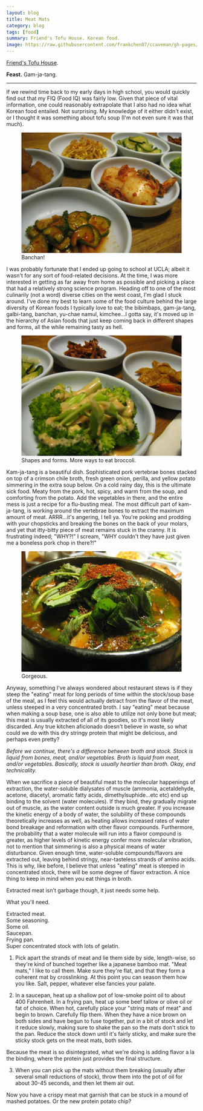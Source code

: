 ```yaml
---
layout: blog
title: Meat Mats
category: blog
tags: [food]  
summary: Friend's Tofu House. Korean food. 
image: https://raw.githubusercontent.com/frankchen07/ccaveman/gh-pages/images/blog/083012_friends_tofu_house_1_courtesy_fc.jpg
---
```


[Friend's Tofu House](http://www.yelp.com/biz/friends-house-korean-san-diego#query:Friend%27s%20Tofu%20House).

**Feast.** Gam-ja-tang.

---

If we rewind time back to my early days in high school, you would quickly find out that my FIQ (Food IQ) was fairly low. Given that piece of vital information, one could reasonably extrapolate that I also had no idea what Korean food entailed. Not surprising. My knowledge of it either didn't exist, or I thought it was something about tofu soup (I'm not even sure it was that much).

<figure>
    <img src="https://raw.githubusercontent.com/frankchen07/ccaveman/gh-pages/images/blog/083012_friends_tofu_house_1_courtesy_fc.jpg"></img>
    <figcaption>Banchan!</figcaption>
</figure>

I was probably fortunate that I ended up going to school at UCLA; albeit it wasn't for any sort of food-related decisions. At the time, I was more interested in getting as far away from home as possible and picking a place that had a relatively strong science program. Heading off to one of the most culinarily (not a word) diverse cities on the west coast, I'm glad I stuck around. I've done my best to learn some of the food culture behind the large diversity of Korean foods I typically love to eat; the bibimbaps, gam-ja-tang, galbi-tang, banchan, yu-chae namul, kimchee...I gotta say, it's moved up in the hierarchy of Asian foods that just keep coming back in different shapes and forms, all the while remaining tasty as hell.

<figure>
    <img src="https://raw.githubusercontent.com/frankchen07/ccaveman/gh-pages/images/blog/083012_friends_tofu_house_2_courtesy_fc.jpg"></img>
    <figcaption>Shapes and forms. More ways to eat broccoli.</figcaption>
</figure>

Kam-ja-tang is a beautiful dish. Sophisticated pork vertebrae bones stacked on top of a crimson chile broth, fresh green onion, perilla, and yellow potato simmering in the extra soup below. On a cold rainy day, this is the ultimate sick food. Meaty from the pork, hot, spicy, and warm from the soup, and comforting from the potato. Add the vegetables in there, and the entire mess is just a recipe for a flu-busting meal. The most difficult part of kam-ja-tang, is working around the vertebrae bones to extract the maximum amount of meat. ARRR...it's angering, I tell ya. You're poking and prodding with your chopsticks and breaking the bones on the back of your molars, and yet that itty-bitty piece of meat remains stuck in the cranny. It is frustrating indeed; "WHY?!" I scream, "WHY couldn't they have just given me a boneless pork chop in there?!"

<figure>
    <img src="https://raw.githubusercontent.com/frankchen07/ccaveman/gh-pages/images/blog/083012_friends_tofu_house_3_courtesy_fc.jpg"></img>
    <figcaption>Gorgeous.</figcaption>
</figure>

Anyway, something I've always wondered about restaurant stews is if they steep the "eating" meat for long periods of time within the stock/soup base of the meal, as I feel this would actually detract from the flavor of the meat, unless steeped in a very concentrated broth. I say "eating" meat because when making a soup base, one is also able to utilize not only bone but meat; this meat is usually extracted of all of its goodies, so it's most likely discarded. Any true kitchen aficionado doesn't believe in waste, so what could we do with this dry stringy protein that might be delicious, and perhaps even pretty?

*Before we continue, there's a difference between broth and stock. Stock is liquid from bones, meat, and/or vegetables. Broth is liquid from meat, and/or vegetables. Basically, stock is usually heartier than broth. Okay, end technicality.*

When we sacrifice a piece of beautiful meat to the molecular happenings of extraction, the water-soluble dialysates of muscle (ammonia, acetaldehyde, acetone, diacetyl, aromatic fatty acids, dimethylsuphide...etc etc) end up binding to the solvent (water molecules). If they bind, they gradually migrate out of muscle, as the water content outside is much greater. If you increase the kinetic energy of a body of water, the solubility of these compounds theoretically increases as well, as heating allows increased rates of water bond breakage and reformation with other flavor compounds. Furthermore, the probability that a water molecule will run into a flavor compound is greater, as higher levels of kinetic energy confer more molecular vibration, not to mention that simmering is also a physical means of water disturbance. Given enough time, water-soluble compounds/flavors are extracted out, leaving behind stringy, near-tasteless strands of amino acids. This is why, like before, I believe that unless "eating" meat is steeped in concentrated stock, there will be some degree of flavor extraction. A nice thing to keep in mind when you eat things in broth.

Extracted meat isn't garbage though, it just needs some help.

What you'll need.

Extracted meat.  
Some seasoning.  
Some oil.  
Saucepan.  
Frying pan.  
Super concentrated stock with lots of gelatin.  

1. Pick apart the strands of meat and lie them side by side, length-wise, so they're kind of bunched together like a japanese bamboo mat. "Meat mats," I like to call them. Make sure they're flat, and that they form a coherent mat by crosslinking. At this point you can season them how you like. Salt, pepper, whatever else fancies your palate.

2. In a saucepan, heat up a shallow pot of low-smoke point oil to about 400 Fahrenheit. In a frying pan, heat up some beef tallow or olive oil or fat of choice. When hot, carefully place your "string mats of meat" and begin to brown. Carefully flip them. When they have a nice brown on both sides and have begun to fuse together, put in a bit of stock and let it reduce slowly, making sure to shake the pan so the mats don't stick to the pan. Reduce the stock down until it's fairly sticky, and make sure the sticky stock gets on the meat mats, both sides.

Because the meat is so disintegrated, what we're doing is adding flavor a la the binding, where the protein just provides the final structure.

3. When you can pick up the mats without them breaking (usually after several small reductions of stock), throw them into the pot of oil for about 30-45 seconds, and then let them air out.

Now you have a crispy meat mat garnish that can be stuck in a mound of mashed potatoes. Or the new protein potato chip?
